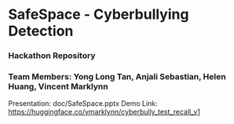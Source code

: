 # SafeSpace - Cyberbullying Detection
### Hackathon Repository
### Team Members: Yong Long Tan, Anjali Sebastian, Helen Huang, Vincent Marklynn

Presentation: doc/SafeSpace.pptx
Demo Link: https://huggingface.co/vmarklynn/cyberbully_test_recall_v1


